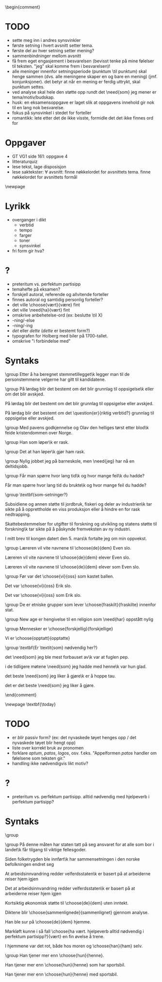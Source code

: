 \begin{comment}
# TODO


* sette meg inn i andres synsvinkler
* første setning i hvert avsnitt setter tema.
* første del av hver setning setter mening?
* sammenbindninger mellom avsnitt
* få frem eget engasjement i besvarelsen (bevisst tenke på mine følelser til teksten. "jeg" skal komme frem i besvarelsen)!
* alle meninger innenfor setningsperiode (punktum \til punktum) skal henge sammen (dvs. alle meningene skaper en og bare en mening) (jmf. konjunksjoner). det betyr at når en mening er ferdig uttrykt, skal punktum settes.
* ved analyse skal hele den støtte opp rundt det \need{som} jeg mener er tema/motiv/budskap.
* husk: en eksamensoppgave er laget slik at oppgavens innehold gir nok til en lang nok besvarelse.
* fokus på synsvinkel i stedet for forteller
* romantikk: lete etter det de ikke visste, formidle det det ikke finnes ord for


# Oppgaver

* GT VG1 side 161: oppgave 4
* litteraturquiz
* lese tekst, lage disposisjon
* lese saktekster: $\forall$ avsnitt: finne nøkkelordet for avsnittets tema. finne nøkkelordet for avsnittets formål

\newpage

# Lyrikk 

* overganger i dikt
    * verbtid
    * tempo
    * farger
    * toner
    * synsvinkel
 * fri form gir hva?


# ?

* preteritum vs. perfektum partisipp
* temahefte på eksamen?
* forskjell autoral, referende og allvitende forteller
* finnes autoral og samtidig personlig forteller?
* det ville \choose{vært}{være} fint
* det ville \need{ha}{vært} fint
* omskrive anbehetelse-ord (ex: beslutte \til X)
* -ning/-else
* -ning/-ing
* _det_ eller _dette_ (_dette_ er bestemt form?)
* typografen for Holberg med biler på 1700-tallet.
* omskrive "i forbindelse med"




# Syntaks

\group
Etter å ha beregnet stemmetillegget\k legger man til de personstemmene velgerne har gitt til kandidatene. 


\group
På lørdag blir det bestemt om det blir grunnlag til oppsigelse\k eller om det blir avskjed. 

På lørdag blir det bestemt om det blir grunnlag til oppsigelse eller avskjed.

På lørdag blir det bestemt om det \question{er}{riktig verbtid?} grunnlag til oppsigelse eller avskjed.


\group
Med pavens godkjennelse og Olav den helliges tørst etter blod\k feide kristendommen over Norge.


\group
Han som løper\k er rask.

\group
Det at han løper\k gjør ham rask.

\group
Nylig jobbet jeg på barneskole, men \need{jeg} har nå en deltidsjobb.

\group
Får man spørre hvor lang tid\k og hvor mange feil\k du hadde?

Får man spørre hvor lang tid du brukte\k og hvor mange feil du hadde?

\group
\textbf{som-setninger?}

Subsidiene og annen støtte til jordbruk, fiskeri og deler av industrien\k tar sikte på å opprettholde en viss produksjon eller å hindre en for rask nedtrapping.

Skattebestemmelser for utgifter til forskning og utvikling og statens støtte til forskning\k tar sikte på å påskynde fremveksten av ny industri.

I mitt brev til kongen datert den 5. mars\k fortalte jeg om min oppvekst.



\group
Læreren vil vite navnene til \choose{de}{dem} Even slo.

Læreren vil vite navnene til \choose{de}{dem} elever Even slo.

Læreren vil vite navnene til \choose{de}{dem} elever som Even slo.


\group
Før var det \choose{vi}{oss} som kastet ballen.

Det var \choose{vi}{oss} Erik slo. 

Det var \choose{vi}{oss} som Erik slo. 


\group
De er etniske grupper som lever \choose{fraskilt}{fraskilte} innenfor stat.


\group
New age er hengivelse til en religion som \need{har} oppstått nylig

\group
Mennesker er \choose{forskjellig}{forskjellige}

Vi er \choose{opptatt}{opptatte}

\group
\textbf{Er \textit{som} nødvendig her?}

det \need{som} jeg ble mest forbauset av\k var at fuglen pep.  

i de tidligere møtene \need{som} jeg hadde med henne\k var hun glad.  

det beste \need{som} jeg liker å gjøre\k er å hoppe tau.  

det er det beste \need{som} jeg liker å gjøre.  

\end{comment}

\newpage
\textbf{\today}

# TODO
* er _blir_ passiv form? (ex: det nyvaskede tøyet henges opp / det nyvaskede tøyet blir hengt opp)
* liste over korrekt bruk av pronomen
* forklare _aptum_, _patos_, _logos_, osv. f.eks. "Appelformen _patos_ handler om følelsene som teksten gir."
* handling ikke nødvendigvis likt motiv?
# ?

* preteritum vs. perfektum partisipp. alltid nødvendig med hjelpeverb i perfektum partisipp?

# Syntaks

\group

\group
På denne måten har staten tatt på seg ansvaret for at alle som bor i landet\k får tilgang til viktige fellesgoder.

Siden folketrygden ble innført\k har sammensetningen i den norske befolkningen endret seg

At arbeidsinnvandring redder velferdsstaten\k er basert på at arbeiderne reiser hjem igjen

Det at arbeidsinnvandring redder velferdsstaten\k er basert på at arbeiderne reiser hjem igjen

Kortsiktig økonomisk støtte til \choose{de}{dem} uten inntekt.

Diktene blir \choose{sammenlignede}{sammenlignet} gjennom analyse.

Han ble sur på \choose{de}{dem} hjemme.

Markløft kunne i så fall \choose{ha vært. hjelpeverb alltid nødvendig i perfektum partisipp?}{vært} en fin øvelse å trene.

I hjemmene var det rot, både hos moren og \choose{han}{ham} selv.

\group
Han tjener mer enn \choose{hun}{henne}.

Han tjener mer enn \choose{hun}{henne} som har sportsbil.

Han tjener mer enn \choose{hun}{henne} med sportsbil.

